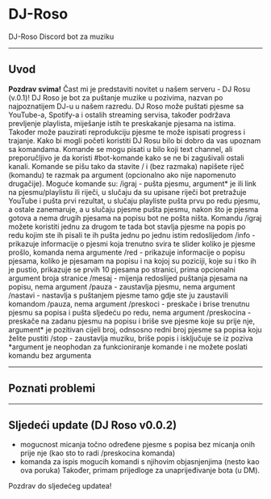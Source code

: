 # DJ-Roso
DJ-Roso Discord bot za muziku

----------------------------------------------------------
**Uvod**
-
**Pozdrav svima!**
Čast mi je predstaviti novitet u našem serveru - DJ Rosu (v.0.1)!
DJ Roso je bot za puštanje muzike u pozivima, nazvan po najpoznatijem DJ-u u našem razredu. DJ Roso može puštati pjesme sa YouTube-a, Spotify-a i ostalih streaming servisa, također podržava prevljenje playlista, miješanje istih te preskakanje pjesama na istima. Također može pauzirati reprodukciju pjesme te može ispisati progress i trajanje.
Kako bi mogli početi koristiti DJ Rosu bilo bi dobro da vas upoznam sa komandama.
Komande se mogu pisati u bilo koji text channel, ali preporučljivo je da koristi #bot-komande kako se ne bi zagušivali ostali kanali.
Komande se pišu tako da stavite / i (bez razmaka) napišete riječ (komandu) te razmak pa argument (opcionalno ako nije napomenuto drugačije).
Moguće komande su:
/igraj - pušta pjesmu, argument* je ili link na pjesmu/playlistu ili riječi, u slučaju da su upisane riječi bot pretražuje YouTube i pušta prvi rezultat, u slučaju playliste pušta prvu po redu pjesmu, a ostale zanemaruje, a u slučaju pjesme pušta pjesmu, nakon što je pjesma gotova a nema drugih pjesama na popisu bot ne pošta ništa. Komandu /igraj možete koristiti jednu za drugom te tada bot stavlja pjesme na popis po redu kojim ste ih pisali te ih pušta jednu po jednu istim redoslijedom
/info - prikazuje informacije o pjesmi koja trenutno svira te slider koliko je pjesme prošlo, komanda nema argumente
/red - prikazuje informacije o popisu pjesama, koliko je pjesamam na popisu i na kojoj su poziciji, koje su i tko ih je pustio, prikazuje se prvih 10 pjesama po stranici, prima opcionalni argument broja stranice
/mesaj - mijenja redoslijed puštanja pjesama na popisu, nema argument
/pauza - zaustavlja pjesmu, nema argument
/nastavi - nastavlja s puštanjem pjesme tamo gdje ste ju zaustavili komandom /pauza, nema argument
/preskoci - preskače i brise trenutnu pjesmu sa popisa i pušta sljedeću po redu, nema argument
/preskocina - preskače na zadanu pjesmu na popisu i briše sve pjesme koje su prije nje, argument* je pozitivan cijeli broj, odnsosno redni broj pjesme sa popisa koju želite pustiti
/stop - zaustavlja muziku, briše popis i isključuje se iz poziva
*argument je neophodan za funkcioniranje komande i ne možete poslati komandu bez argumenta

----------------------------------------------------------

**Poznati problemi**
-

----------------------------------------------------------

**Sljedeći update (DJ Roso v0.0.2)**
-
  - mogucnost micanja točno određene pjesme s popisa bez micanja onih prije nje (kao sto to radi /preskocina komanda)
  - komanda za ispis mogucih komandi s njihovim objasnjenjima (nesto kao ova poruka)
Također, primam prijedloge za unaprijeđivanje bota (u DM).

Pozdrav do sljedećeg updatea! 
